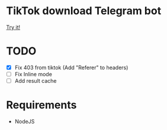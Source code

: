# TikTok download Telegram bot

[Try it!](https://t.me/ttgetbot)

# TODO
- [X] Fix 403 from tiktok (Add "Referer" to headers)
- [ ] Fix Inline mode
- [ ] Add result cache

# Requirements
- NodeJS
